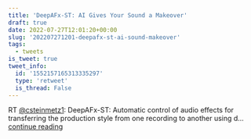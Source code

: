 ```yaml
---
title: 'DeepAFx-ST: AI Gives Your Sound a Makeover'
draft: true
date: 2022-07-27T12:01:20+00:00
slug: '202207271201-deepafx-st-ai-sound-makeover'
tags:
  - tweets
is_tweet: true
tweet_info:
  id: '1552157165313335297'
  type: 'retweet'
  is_thread: False
---
```




RT [@csteinmetz1](https://x.com/csteinmetz1): DeepAFx-ST: Automatic control of audio effects for transferring the production style from one recording to another using d… [continue reading](https://x.com/sytelus/status/1552157165313335297)

